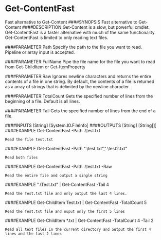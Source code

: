 # Get-ContentFast
Fast alternative to Get-Content
####SYNOPSIS
    Fast alternative to Get-Content
####DESCRIPTION
    Get-Content is a slow, but powerful cmdlet.  Get-ContentFast is a faster alternative with much of the same functionality.  Get-ContentFast is limited to only reading text files.

####PARAMETER Path
    Specify the path to the file you want to read.  Pipeline or array input is accepted.

####PARAMETER FullName
    Pipe the file name for the file you want to read from Get-ChildItem or Get-ItemProperty

####PARAMETER Raw
    Ignores newline characters and returns the entire contents of a file in one string. By default, the contents of a file is returned as a array of strings that is delimited by the newline character.

####PARAMETER TotalCount
    Gets the specified number of lines from the beginning of a file. Default is all lines.

####PARAMETER Tail
    Gets the specified number of lines from the end of a file.

####INPUTS
    [String]
    [System.IO.FileInfo]
####OUTPUTS
    [String]
    [String[]]
####EXAMPLE
    Get-ContentFast -Path .\test.txt

    Read the file test.txt

####EXAMPLE
    Get-ContentFast -Path ".\test.txt",".\test2.txt"

    Read both files

####EXAMPLE
    Get-ContentFast -Path .\test.txt -Raw

    Read the entire file and output a single string

####EXAMPLE
    ".\Test.txt" | Get-ContentFast -Tail 4

    Read the Test.txt file and only output the last 4 lines.

####EXAMPLE
    Get-ChildItem Test.txt | Get-ContentFast -TotalCount 5

    Read the Test.txt file and ouput only the first 5 lines

####EXAMPLE
    Get-ChildItem *.txt | Get-ContentFast -TotalCount 4 -Tail 2

    Read all text files in the current directory and output the first 4 lines and the last 2 lines
